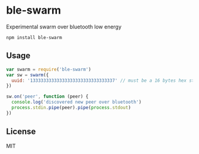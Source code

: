 # ble-swarm

Experimental swarm over bluetooth low energy

```
npm install ble-swarm
```

## Usage

``` js
var swarm = require('ble-swarm')
var sw = swarm({
  uuid: '13333333333333333333333333333337' // must be a 16 bytes hex string
})

sw.on('peer', function (peer) {
  console.log('discovered new peer over bluetooth')
  process.stdin.pipe(peer).pipe(process.stdout)
})
```

## License

MIT
